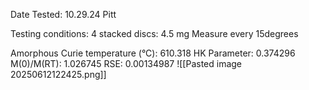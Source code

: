 Date Tested:  10.29.24 Pitt

Testing conditions:
4 stacked discs: 4.5 mg
Measure every 15degrees

Amorphous Curie temperature (°C): 610.318
HK Parameter: 0.374296
M(0)/M(RT): 1.026745
RSE: 0.00134987 
![[Pasted image 20250612122425.png]]
